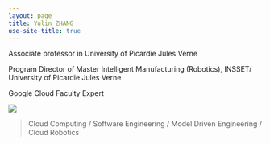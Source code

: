 ```yaml
---
layout: page
title: Yulin ZHANG
use-site-title: true
---
```


Associate professor in University of Picardie Jules Verne

Program Director of Master Intelligent Manufacturing (Robotics), INSSET/ University of Picardie Jules Verne

Google Cloud Faculty Expert

<img src="{{ site.baseurl }}/img/bandeau.jpg" />

> Cloud Computing / Software Engineering / Model Driven Engineering / Cloud Robotics

